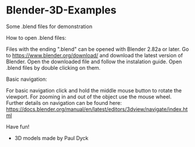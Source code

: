 # Blender-3D-Examples
Some .blend files for demonstration



How to open .blend files:

Files with the ending ".blend" can be opened with Blender 2.82a or later. 
Go to https://www.blender.org/download/ and download the latest version of Blender. 
Open the downloaded file and follow the instalation guide. 
Open .blend files by double clicking on them. 



Basic navigation:

For basic navigation click and hold the middle mouse button to rotate the viewport. 
For zooming in and out of the object use the mouse wheel. 
Further details on navigation can be found here: https://docs.blender.org/manual/en/latest/editors/3dview/navigate/index.html

Have fun!

- 3D models made by Paul Dyck
